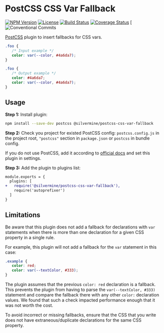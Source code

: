 # PostCSS CSS Var Fallback

[![NPM Version][npm-version]][npm-version-url]
[![License][license-badge]](./LICENSE)
[![Build Status][build-status]][build-status-url]
[![Coverage Status][coverage-status]][coverage-status-url]
[![Conventional Commits][conventional-commits-url]

[PostCSS] plugin to insert fallbacks for CSS vars.

[PostCSS]: https://github.com/postcss/postcss

```css
.foo {
   /* Input example */
   color: var(--color, #4a6da7);
}
```

```css
.foo {
   /* Output example */
   color: #4a6da7;
   color: var(--color, #4a6da7);
}
```

## Usage

**Step 1:** Install plugin:

```sh
npm install --save-dev postcss @silvermine/postcss-css-var-fallback
```

**Step 2:** Check you project for existed PostCSS config: `postcss.config.js`
in the project root, `"postcss"` section in `package.json`
or `postcss` in bundle config.

If you do not use PostCSS, add it according to [official docs]
and set this plugin in settings.

**Step 3:** Add the plugin to plugins list:

```diff
module.exports = {
  plugins: [
+   require('@silvermine/postcss-css-var-fallback'),
    require('autoprefixer')
  ]
}
```

## Limitations

Be aware that this plugin does not add a fallback for declarations with `var` statements
when there is more than one declaration for a given CSS property in a single rule.

For example, this plugin will not add a fallback for the `var` statement in this case:

```css
.example {
   color: red;
   color: var(--textColor, #333);
}
```

The plugin assumes that the previous `color: red` declaration is a fallback. This prevents
the plugin from having to parse the `var(--textColor, #333)` statement and compare the
fallback there with any other `color:` declaration values. We found that such a check
impacted performance enough that it was not worth the cost.

To avoid incorrect or missing fallbacks, ensure that the CSS that you write does not have
extraneous/duplicate declarations for the same CSS property.

[official docs]: https://github.com/postcss/postcss#usage
[npm-version]: https://img.shields.io/npm/v/@silvermine/postcss-css-var-fallback.svg
[npm-version-url]: https://www.npmjs.com/package/@silvermine/postcss-css-var-fallback
[license-badge]: https://img.shields.io/github/license/silvermine/postcss-css-var-fallback.svg
[build-status]: https://github.com/silvermine/postcss-css-var-fallback/actions/workflows/ci.yml/badge.svg
[build-status-url]: https://travis-ci.org/silvermine/postcss-css-var-fallback.svg?branch=master
[coverage-status]: https://coveralls.io/repos/github/silvermine/postcss-css-var-fallback/badge.svg?branch=master
[coverage-status-url]: https://coveralls.io/github/silvermine/postcss-css-var-fallback?branch=master
[conventional-commits-url]: https://img.shields.io/badge/Conventional%20Commits-1.0.0-yellow.svg
